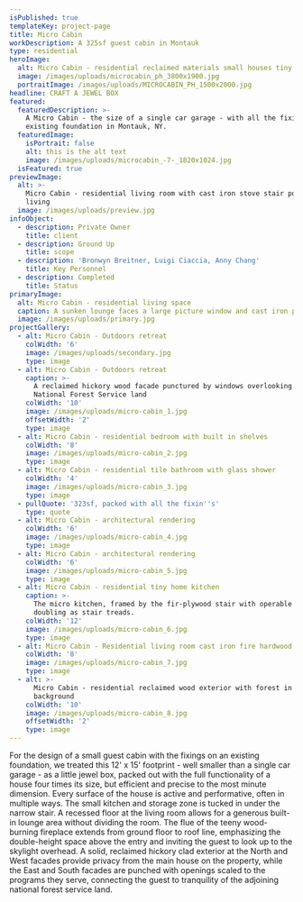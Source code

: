 ```yaml
---
isPublished: true
templateKey: project-page
title: Micro Cabin
workDescription: A 325sf guest cabin in Montauk
type: residential
heroImage:
  alt: Micro Cabin - residential reclaimed materials small houses tiny houses
  image: /images/uploads/microcabin_ph_3800x1900.jpg
  portraitImage: /images/uploads/MICROCABIN_PH_1500x2000.jpg
headline: CRAFT A JEWEL BOX
featured:
  featuredDescription: >-
    A Micro Cabin - the size of a single car garage - with all the fixin's on an
    existing foundation in Montauk, NY.
  featuredImage:
    isPortrait: false
    alt: this is the alt text
    image: /images/uploads/microcabin_-7-_1820x1024.jpg
  isFeatured: true
previewImage:
  alt: >-
    Micro Cabin - residential living room with cast iron stove stair porn micro
    living
  image: /images/uploads/preview.jpg
infoObject:
  - description: Private Owner
    title: client
  - description: Ground Up
    title: scope
  - description: 'Bronwyn Breitner, Luigi Ciaccia, Anny Chang'
    title: Key Personnel
  - description: Completed
    title: Status
primaryImage:
  alt: Micro Cabin - residential living space
  caption: A sunken lounge faces a large picture window and cast iron pellet stove
  image: /images/uploads/primary.jpg
projectGallery:
  - alt: Micro Cabin - Outdoors retreat
    colWidth: '6'
    image: /images/uploads/secondary.jpg
    type: image
  - alt: Micro Cabin - Outdoors retreat
    caption: >-
      A reclaimed hickory wood facade punctured by windows overlooking the
      National Forest Service land
    colWidth: '10'
    image: /images/uploads/micro-cabin_1.jpg
    offsetWidth: '2'
    type: image
  - alt: Micro Cabin - residential bedroom with built in shelves
    colWidth: '8'
    image: /images/uploads/micro-cabin_2.jpg
    type: image
  - alt: Micro Cabin - residential tile bathroom with glass shower
    colWidth: '4'
    image: /images/uploads/micro-cabin_3.jpg
    type: image
  - pullQuote: '323sf, packed with all the fixin''s'
    type: quote
  - alt: Micro Cabin - architectural rendering
    colWidth: '6'
    image: /images/uploads/micro-cabin_4.jpg
    type: image
  - alt: Micro Cabin - architectural rendering
    colWidth: '6'
    image: /images/uploads/micro-cabin_5.jpg
    type: image
  - alt: Micro Cabin - residential tiny home kitchen
    caption: >-
      The micro kitchen, framed by the fir-plywood stair with operable cabinets
      doubling as stair treads.
    colWidth: '12'
    image: /images/uploads/micro-cabin_6.jpg
    type: image
  - alt: Micro Cabin - Residential living room cast iron fire hardwood
    colWidth: '8'
    image: /images/uploads/micro-cabin_7.jpg
    type: image
  - alt: >-
      Micro Cabin - residential reclaimed wood exterior with forest in the
      background
    colWidth: '10'
    image: /images/uploads/micro-cabin_8.jpg
    offsetWidth: '2'
    type: image
---
```

For the design of a small guest cabin with the fixings on an existing foundation, we treated this 12' x 15' footprint - well smaller than a single car garage - as a little jewel box, packed out with the full functionality of a house four times its size, but efficient and precise to the most minute dimension. Every surface of the house is active and performative, often in multiple ways. The small kitchen and storage zone is tucked in under the narrow stair. A recessed floor at the living room allows for a generous built-in lounge area without dividing the room. The flue of the teeny wood-burning fireplace extends from ground floor to roof line, emphasizing the double-height space above the entry and inviting the guest to look up to the skylight overhead. A solid, reclaimed hickory clad exterior at the North and West facades provide privacy from the main house on the property, while the East and South facades are punched with openings scaled to the programs they serve, connecting the guest to tranquility of the adjoining national forest service land.
